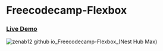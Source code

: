 # Freecodecamp-Flexbox

### [Live Demo](https://zenab12.github.io/Freecodecamp-Flexbox/)
![zenab12 github io_Freecodecamp-Flexbox_(Nest Hub Max)](https://user-images.githubusercontent.com/78083890/176241044-8d118fd1-951c-44d1-81ee-5590f13fa18f.png)
